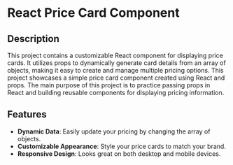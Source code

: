 # React Price Card Component

## Description

This project contains a customizable React component for displaying price cards. 
It utilizes props to dynamically generate card details from an array of objects, making it easy to create and manage multiple pricing options.
This project showcases a simple price card component created using React and props. 
The main purpose of this project is to practice passing props in React and building reusable components for displaying pricing information.

## Features

- **Dynamic Data**: Easily update your pricing by changing the array of objects.
- **Customizable Appearance**: Style your price cards to match your brand.
- **Responsive Design**: Looks great on both desktop and mobile devices.
